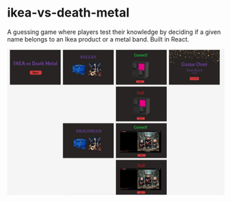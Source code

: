 # ikea-vs-death-metal
A guessing game where players test their knowledge by deciding if a given name belongs to an Ikea product or a metal band. Built in React.




![image alt](https://github.com/EliFromTheNorth/ikea-vs-death-metal/blob/master/ikea-vs-death-metal/src/assets/images/Figma.jpg)